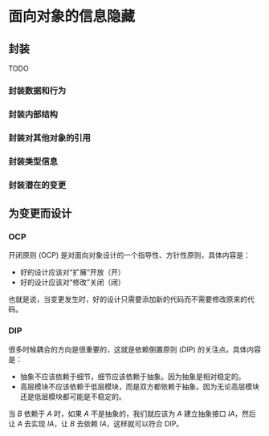 # 面向对象的信息隐藏

## 封装

TODO

### 封装数据和行为

### 封装内部结构

### 封装对其他对象的引用

### 封装类型信息

### 封装潜在的变更

## 为变更而设计

### $\mathrm{OCP}$

开闭原则 $(\mathrm{OCP})$ 是对面向对象设计的一个指导性、方针性原则，具体内容是：

- 好的设计应该对“扩展”开放（开）
- 好的设计应该对“修改”关闭（闭）

也就是说，当变更发生时，好的设计只需要添加新的代码而不需要修改原来的代码。

### $\mathrm{DIP}$

很多时候耦合的方向是很重要的，这就是依赖倒置原则 $(\mathrm{DIP})$ 的关注点。具体内容是：

- 抽象不应该依赖于细节，细节应该依赖于抽象。因为抽象是相对稳定的。
- 高层模块不应该依赖于低层模块，而是双方都依赖于抽象。因为无论高层模块还是低层模块都可能是不稳定的。

当 $B$ 依赖于 $A$ 时，如果 $A$ 不是抽象的，我们就应该为 $A$ 建立抽象接口 $IA$，然后让 $A$ 去实现 $IA$，让 $B$ 去依赖 $IA$，这样就可以符合 $\mathrm{DIP}$。